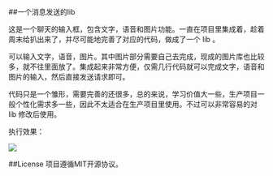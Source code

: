 ##一个消息发送的lib

这是一个聊天的输入框，包含文字，语音和图片功能。一直在项目里集成着，趁着周末给扒出来了，并尽可能地完善了对应的代码，做成了一个 lib 。

可以输入文字，语音，图片。其中图片部分需要自己去完成，现成的图片库也比较多，就不往里面放了。集成起来非常方便，仅需几行代码就可以完成文字，语音和图片的输入，然后直接发送请求即可。

代码只是一个雏形，需要完善的还很多，总的来说，学习价值大一些，生产项目一般个性化需求多一些，因此不太适合在生产项目里使用。不过可以非常容易的对 lib 修改后使用。

执行效果：

![](https://github.com/liangzhitao/MessageSend/blob/master/MessageSendView.gif)

##License
项目遵循MIT开源协议。
